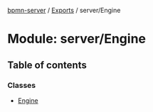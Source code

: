 [bpmn-server](../README.md) / [Exports](../modules.md) / server/Engine

# Module: server/Engine

## Table of contents

### Classes

- [Engine](../classes/server_Engine.Engine.md)
